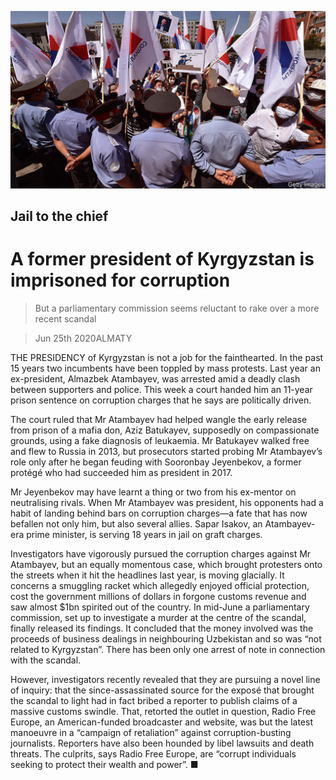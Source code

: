 ![](./images/20200627_ASP504.jpg)

## Jail to the chief

# A former president of Kyrgyzstan is imprisoned for corruption

> But a parliamentary commission seems reluctant to rake over a more recent scandal

> Jun 25th 2020ALMATY

THE PRESIDENCY of Kyrgyzstan is not a job for the fainthearted. In the past 15 years two incumbents have been toppled by mass protests. Last year an ex-president, Almazbek Atambayev, was arrested amid a deadly clash between supporters and police. This week a court handed him an 11-year prison sentence on corruption charges that he says are politically driven.

The court ruled that Mr Atambayev had helped wangle the early release from prison of a mafia don, Aziz Batukayev, supposedly on compassionate grounds, using a fake diagnosis of leukaemia. Mr Batukayev walked free and flew to Russia in 2013, but prosecutors started probing Mr Atambayev’s role only after he began feuding with Sooronbay Jeyenbekov, a former protégé who had succeeded him as president in 2017.

Mr Jeyenbekov may have learnt a thing or two from his ex-mentor on neutralising rivals. When Mr Atambayev was president, his opponents had a habit of landing behind bars on corruption charges—a fate that has now befallen not only him, but also several allies. Sapar Isakov, an Atambayev-era prime minister, is serving 18 years in jail on graft charges.

Investigators have vigorously pursued the corruption charges against Mr Atambayev, but an equally momentous case, which brought protesters onto the streets when it hit the headlines last year, is moving glacially. It concerns a smuggling racket which allegedly enjoyed official protection, cost the government millions of dollars in forgone customs revenue and saw almost $1bn spirited out of the country. In mid-June a parliamentary commission, set up to investigate a murder at the centre of the scandal, finally released its findings. It concluded that the money involved was the proceeds of business dealings in neighbouring Uzbekistan and so was “not related to Kyrgyzstan”. There has been only one arrest of note in connection with the scandal.

However, investigators recently revealed that they are pursuing a novel line of inquiry: that the since-assassinated source for the exposé that brought the scandal to light had in fact bribed a reporter to publish claims of a massive customs swindle. That, retorted the outlet in question, Radio Free Europe, an American-funded broadcaster and website, was but the latest manoeuvre in a “campaign of retaliation” against corruption-busting journalists. Reporters have also been hounded by libel lawsuits and death threats. The culprits, says Radio Free Europe, are “corrupt individuals seeking to protect their wealth and power”. ■